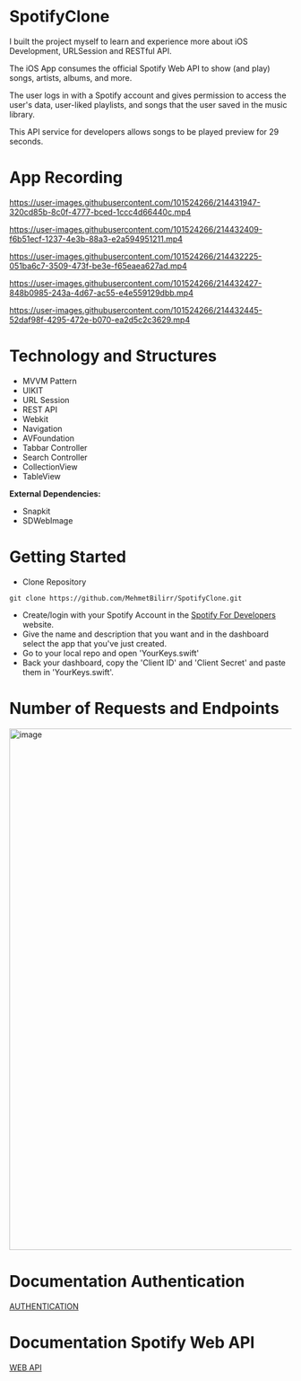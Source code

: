 # SpotifyClone

I built the project myself to learn and experience more about iOS Development, URLSession and RESTful API.

The iOS App consumes the official Spotify Web API to show (and play) songs, artists, albums, and more. 

The user logs in with a Spotify account and gives permission to access the user's data, user-liked playlists, and songs that the user saved in the music library. 

This API service for developers allows songs to be played preview for 29 seconds.

# App Recording


https://user-images.githubusercontent.com/101524266/214431947-320cd85b-8c0f-4777-bced-1ccc4d66440c.mp4 

https://user-images.githubusercontent.com/101524266/214432409-f6b51ecf-1237-4e3b-88a3-e2a594951211.mp4

https://user-images.githubusercontent.com/101524266/214432225-051ba6c7-3509-473f-be3e-f65eaea627ad.mp4

https://user-images.githubusercontent.com/101524266/214432427-848b0985-243a-4d67-ac55-e4e559129dbb.mp4

https://user-images.githubusercontent.com/101524266/214432445-52daf98f-4295-472e-b070-ea2d5c2c3629.mp4



# Technology and Structures
* MVVM Pattern
* UIKIT
* URL Session
* REST API
* Webkit
* Navigation
* AVFoundation
* Tabbar Controller
* Search Controller
* CollectionView
* TableView


**External Dependencies:**  
* Snapkit
* SDWebImage

# Getting Started
* Clone Repository
```
git clone https://github.com/MehmetBilirr/SpotifyClone.git

```
* Create/login with your Spotify Account in the [Spotify For Developers](https://developer.spotify.com) website.
* Give the name and description that you want and in the dashboard select the app that you've just created.
* Go to your local repo and open 'YourKeys.swift'
* Back your dashboard, copy the 'Client ID' and 'Client Secret' and paste them in 'YourKeys.swift'.

# Number of Requests and Endpoints

<img width="929" alt="image" src="https://user-images.githubusercontent.com/101524266/214176014-4d27f439-7bd2-47f6-abee-ba7517786855.png">

# Documentation Authentication 
[AUTHENTICATION](https://developer.spotify.com/documentation/general/guides/authorization/code-flow)

# Documentation Spotify Web API
[WEB API](https://developer.spotify.com/documentation/web-api/reference/#/)


